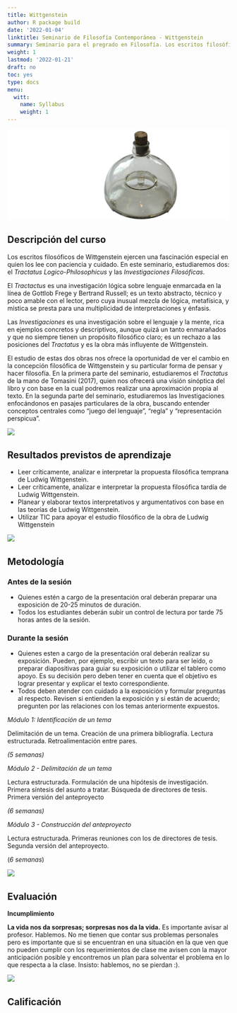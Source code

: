 ```yaml
---
title: Wittgenstein 
author: R package build
date: '2022-01-04'
linktitle: Seminario de Filosofía Contemporánea - Wittgenstein
summary: Seminario para el pregrado en Filosofía. Los escritos filosóficos de Wittgenstein ejercen una fascinación especial en quien los lee con paciencia y cuidado. En este seminario, estudiaremos el Tractatus Logico-Philosophicus y las Investigaciones Filosóficas. 
weight: 1
lastmod: '2022-01-21'
draft: no
toc: yes
type: docs
menu:
  witt:
    name: Syllabus
    weight: 1
---
```


![](banner.jpg)

##  Descripción del curso

Los escritos filosóficos de Wittgenstein ejercen una fascinación especial en quien los lee con paciencia y cuidado. En este seminario, estudiaremos dos: el *Tractatus Logico-Philosophicus* y las *Investigaciones Filosóficas*.

El *Tractactus* es una investigación lógica sobre lenguaje enmarcada en la línea de Gottlob Frege y Bertrand Russell; es un texto abstracto, técnico y poco amable con el lector, pero cuya inusual mezcla de lógica, metafísica, y mística se presta para una multiplicidad de interpretaciones y énfasis.

Las *Investigaciones*  es una investigación sobre el lenguaje y la mente, rica en ejemplos concretos y descriptivos, aunque quizá un tanto enmarañados y que no siempre tienen un propósito filosófico claro; es un rechazo a las posiciones del *Tractatus* y es la obra más influyente de Wittgenstein.

El estudio de estas dos obras nos ofrece la oportunidad de ver el cambio en la concepción filosófica de Wittgenstein y su particular forma de pensar y hacer filosofía. En la primera parte del seminario, estudiaremos el *Tractatus* de la mano de Tomasini (2017), quien nos ofrecerá una visión sinóptica del libro y con base en la cual podremos realizar una aproximación propia al texto. En la segunda parte del seminario, estudiaremos las Investigaciones enfocándonos en pasajes particulares de la obra, buscando entender conceptos centrales como “juego del lenguaje”, “regla” y “representación perspicua”.



![](/courses/hfc/_index_files/borde.jpg)

## Resultados previstos de aprendizaje

- Leer críticamente, analizar e interpretar la propuesta filosófica temprana de Ludwig Wittgenstein.
- Leer críticamente, analizar e interpretar la propuesta filosófica tardía de Ludwig Wittgenstein.
- Planear y elaborar textos interpretativos y argumentativos con base en las teorías de Ludwig Wittgenstein.
- Utilizar TIC para apoyar el estudio filosófico de la obra de Ludwig Wittgenstein


![](/courses/hfc/_index_files/borde.jpg)



##  Metodología


### Antes de la sesión

- Quienes estén a cargo de la presentación oral deberán preparar una exposición de 20-25 minutos de duración.
- Todos los estudiantes deberán subir un control de lectura por tarde 75 horas antes de la sesión.

### Durante la sesión

- Quienes esten a cargo de la presentación oral deberán realizar su exposición. Pueden, por ejemplo, escribir un texto para ser leído, o preparar diapositivas para guiar su exposición o utilizar el tablero como apoyo. Es su decisión pero deben tener en cuenta que el objetivo es lograr presentar y explicar el texto correspondiente.
- Todos deben atender con cuidado a la exposición y formular preguntas al respecto. Revisen si entienden la exposición y si están de acuerdo; pregunten por las relaciones con los temas anteriormente expuestos.


*Módulo 
1: Identificación de un tema*

Delimitación de un tema. Creación de una primera bibliografía. Lectura estructurada. Retroalimentación entre pares.

*(5 semanas)*

*Módulo 2 - Delimitación de un tema*

Lectura estructurada. Formulación de una hipótesis de investigación.
Primera síntesis del asunto a tratar. Búsqueda de directores de tesis. Primera versión del anteproyecto

*(6 semanas)*

*Módulo 3 - Construcción del anteproyecto*

Lectura estructurada. Primeras reuniones con los de directores de tesis. Segunda versión del anteproyecto.

(*6 semanas*)

![](/courses/hfc/_index_files/borde.jpg)

## Evaluación

**Incumplimiento**

**La vida nos da sorpresas; sorpresas nos da la vida.**  Es importante avisar al profesor. Hablemos. No me tienen que contar sus problemas personales pero es importante que si se encuentran en una situación en la que ven que no pueden cumplir con los requerimientos de clase me avisen con la mayor anticipación posible y encontremos un plan para solventar el problema en lo que respecta a la clase. Insisto: hablemos, no se pierdan :).


![](/courses/hfc/_index_files/borde.jpg)

## Calificación
